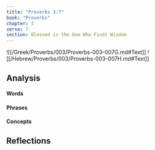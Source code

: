 ```yaml
---
title: "Proverbs 3:7"
book: "Proverbs"
chapter: 3
verse: 7
section: Blessed is the One Who Finds Wisdom
---
```

![[/Greek/Proverbs/003/Proverbs-003-007G.md#Text]]
![[/Hebrew/Proverbs/003/Proverbs-003-007H.md#Text]]

## Analysis

#### Words

#### Phrases

#### Concepts

## Reflections
